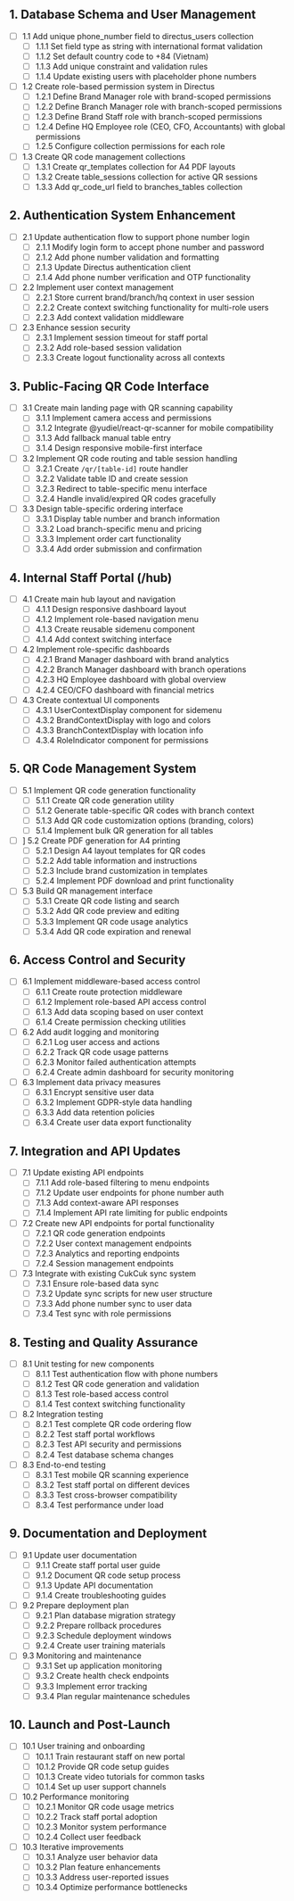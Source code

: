 ## 1. Database Schema and User Management
- [ ] 1.1 Add unique phone_number field to directus_users collection
  - [ ] 1.1.1 Set field type as string with international format validation
  - [ ] 1.1.2 Set default country code to +84 (Vietnam)
  - [ ] 1.1.3 Add unique constraint and validation rules
  - [ ] 1.1.4 Update existing users with placeholder phone numbers
- [ ] 1.2 Create role-based permission system in Directus
  - [ ] 1.2.1 Define Brand Manager role with brand-scoped permissions
  - [ ] 1.2.2 Define Branch Manager role with branch-scoped permissions
  - [ ] 1.2.3 Define Brand Staff role with branch-scoped permissions
  - [ ] 1.2.4 Define HQ Employee role (CEO, CFO, Accountants) with global permissions
  - [ ] 1.2.5 Configure collection permissions for each role
- [ ] 1.3 Create QR code management collections
  - [ ] 1.3.1 Create qr_templates collection for A4 PDF layouts
  - [ ] 1.3.2 Create table_sessions collection for active QR sessions
  - [ ] 1.3.3 Add qr_code_url field to branches_tables collection

## 2. Authentication System Enhancement
- [ ] 2.1 Update authentication flow to support phone number login
  - [ ] 2.1.1 Modify login form to accept phone number and password
  - [ ] 2.1.2 Add phone number validation and formatting
  - [ ] 2.1.3 Update Directus authentication client
  - [ ] 2.1.4 Add phone number verification and OTP functionality
- [ ] 2.2 Implement user context management
  - [ ] 2.2.1 Store current brand/branch/hq context in user session
  - [ ] 2.2.2 Create context switching functionality for multi-role users
  - [ ] 2.2.3 Add context validation middleware
- [ ] 2.3 Enhance session security
  - [ ] 2.3.1 Implement session timeout for staff portal
  - [ ] 2.3.2 Add role-based session validation
  - [ ] 2.3.3 Create logout functionality across all contexts

## 3. Public-Facing QR Code Interface
- [ ] 3.1 Create main landing page with QR scanning capability
  - [ ] 3.1.1 Implement camera access and permissions
  - [ ] 3.1.2 Integrate @yudiel/react-qr-scanner for mobile compatibility
  - [ ] 3.1.3 Add fallback manual table entry
  - [ ] 3.1.4 Design responsive mobile-first interface
- [ ] 3.2 Implement QR code routing and table session handling
  - [ ] 3.2.1 Create `/qr/[table-id]` route handler
  - [ ] 3.2.2 Validate table ID and create session
  - [ ] 3.2.3 Redirect to table-specific menu interface
  - [ ] 3.2.4 Handle invalid/expired QR codes gracefully
- [ ] 3.3 Design table-specific ordering interface
  - [ ] 3.3.1 Display table number and branch information
  - [ ] 3.3.2 Load branch-specific menu and pricing
  - [ ] 3.3.3 Implement order cart functionality
  - [ ] 3.3.4 Add order submission and confirmation

## 4. Internal Staff Portal (/hub)
- [ ] 4.1 Create main hub layout and navigation
  - [ ] 4.1.1 Design responsive dashboard layout
  - [ ] 4.1.2 Implement role-based navigation menu
  - [ ] 4.1.3 Create reusable sidemenu component
  - [ ] 4.1.4 Add context switching interface
- [ ] 4.2 Implement role-specific dashboards
  - [ ] 4.2.1 Brand Manager dashboard with brand analytics
  - [ ] 4.2.2 Branch Manager dashboard with branch operations
  - [ ] 4.2.3 HQ Employee dashboard with global overview
  - [ ] 4.2.4 CEO/CFO dashboard with financial metrics
- [ ] 4.3 Create contextual UI components
  - [ ] 4.3.1 UserContextDisplay component for sidemenu
  - [ ] 4.3.2 BrandContextDisplay with logo and colors
  - [ ] 4.3.3 BranchContextDisplay with location info
  - [ ] 4.3.4 RoleIndicator component for permissions

## 5. QR Code Management System
- [ ] 5.1 Implement QR code generation functionality
  - [ ] 5.1.1 Create QR code generation utility
  - [ ] 5.1.2 Generate table-specific QR codes with branch context
  - [ ] 5.1.3 Add QR code customization options (branding, colors)
  - [ ] 5.1.4 Implement bulk QR generation for all tables
- [ ] ] 5.2 Create PDF generation for A4 printing
  - [ ] 5.2.1 Design A4 layout templates for QR codes
  - [ ] 5.2.2 Add table information and instructions
  - [ ] 5.2.3 Include brand customization in templates
  - [ ] 5.2.4 Implement PDF download and print functionality
- [ ] 5.3 Build QR management interface
  - [ ] 5.3.1 Create QR code listing and search
  - [ ] 5.3.2 Add QR code preview and editing
  - [ ] 5.3.3 Implement QR code usage analytics
  - [ ] 5.3.4 Add QR code expiration and renewal

## 6. Access Control and Security
- [ ] 6.1 Implement middleware-based access control
  - [ ] 6.1.1 Create route protection middleware
  - [ ] 6.1.2 Implement role-based API access control
  - [ ] 6.1.3 Add data scoping based on user context
  - [ ] 6.1.4 Create permission checking utilities
- [ ] 6.2 Add audit logging and monitoring
  - [ ] 6.2.1 Log user access and actions
  - [ ] 6.2.2 Track QR code usage patterns
  - [ ] 6.2.3 Monitor failed authentication attempts
  - [ ] 6.2.4 Create admin dashboard for security monitoring
- [ ] 6.3 Implement data privacy measures
  - [ ] 6.3.1 Encrypt sensitive user data
  - [ ] 6.3.2 Implement GDPR-style data handling
  - [ ] 6.3.3 Add data retention policies
  - [ ] 6.3.4 Create user data export functionality

## 7. Integration and API Updates
- [ ] 7.1 Update existing API endpoints
  - [ ] 7.1.1 Add role-based filtering to menu endpoints
  - [ ] 7.1.2 Update user endpoints for phone number auth
  - [ ] 7.1.3 Add context-aware API responses
  - [ ] 7.1.4 Implement API rate limiting for public endpoints
- [ ] 7.2 Create new API endpoints for portal functionality
  - [ ] 7.2.1 QR code generation endpoints
  - [ ] 7.2.2 User context management endpoints
  - [ ] 7.2.3 Analytics and reporting endpoints
  - [ ] 7.2.4 Session management endpoints
- [ ] 7.3 Integrate with existing CukCuk sync system
  - [ ] 7.3.1 Ensure role-based data sync
  - [ ] 7.3.2 Update sync scripts for new user structure
  - [ ] 7.3.3 Add phone number sync to user data
  - [ ] 7.3.4 Test sync with role permissions

## 8. Testing and Quality Assurance
- [ ] 8.1 Unit testing for new components
  - [ ] 8.1.1 Test authentication flow with phone numbers
  - [ ] 8.1.2 Test QR code generation and validation
  - [ ] 8.1.3 Test role-based access control
  - [ ] 8.1.4 Test context switching functionality
- [ ] 8.2 Integration testing
  - [ ] 8.2.1 Test complete QR code ordering flow
  - [ ] 8.2.2 Test staff portal workflows
  - [ ] 8.2.3 Test API security and permissions
  - [ ] 8.2.4 Test database schema changes
- [ ] 8.3 End-to-end testing
  - [ ] 8.3.1 Test mobile QR scanning experience
  - [ ] 8.3.2 Test staff portal on different devices
  - [ ] 8.3.3 Test cross-browser compatibility
  - [ ] 8.3.4 Test performance under load

## 9. Documentation and Deployment
- [ ] 9.1 Update user documentation
  - [ ] 9.1.1 Create staff portal user guide
  - [ ] 9.1.2 Document QR code setup process
  - [ ] 9.1.3 Update API documentation
  - [ ] 9.1.4 Create troubleshooting guides
- [ ] 9.2 Prepare deployment plan
  - [ ] 9.2.1 Plan database migration strategy
  - [ ] 9.2.2 Prepare rollback procedures
  - [ ] 9.2.3 Schedule deployment windows
  - [ ] 9.2.4 Create user training materials
- [ ] 9.3 Monitoring and maintenance
  - [ ] 9.3.1 Set up application monitoring
  - [ ] 9.3.2 Create health check endpoints
  - [ ] 9.3.3 Implement error tracking
  - [ ] 9.3.4 Plan regular maintenance schedules

## 10. Launch and Post-Launch
- [ ] 10.1 User training and onboarding
  - [ ] 10.1.1 Train restaurant staff on new portal
  - [ ] 10.1.2 Provide QR code setup guides
  - [ ] 10.1.3 Create video tutorials for common tasks
  - [ ] 10.1.4 Set up user support channels
- [ ] 10.2 Performance monitoring
  - [ ] 10.2.1 Monitor QR code usage metrics
  - [ ] 10.2.2 Track staff portal adoption
  - [ ] 10.2.3 Monitor system performance
  - [ ] 10.2.4 Collect user feedback
- [ ] 10.3 Iterative improvements
  - [ ] 10.3.1 Analyze user behavior data
  - [ ] 10.3.2 Plan feature enhancements
  - [ ] 10.3.3 Address user-reported issues
  - [ ] 10.3.4 Optimize performance bottlenecks